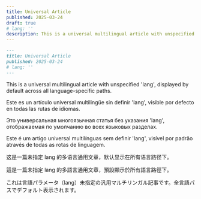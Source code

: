 ```yaml
---
title: Universal Article
published: 2025-03-24
draft: true
# lang: ''
description: This is a universal multilingual article with unspecified 'lang', displayed by default across all language-specific paths. Este es un artículo universal multilingüe sin definir 'lang', visible por defecto en todas las rutas de idiomas.
---
```


```markdown
---
title: Universal Article
published: 2025-03-24
# lang: ''
---
```

This is a universal multilingual article with unspecified 'lang', displayed by default across all language-specific paths.

Este es un artículo universal multilingüe sin definir 'lang', visible por defecto en todas las rutas de idiomas.

Это универсальная многоязычная статья без указания 'lang', отображаемая по умолчанию во всех языковых разделах.

Este é um artigo universal multilínguas sem definir 'lang', visível por padrão através de todas as rotas de linguagem.

这是一篇未指定 lang 的多语言通用文章，默认显示在所有语言路径下。

這是一篇未指定 lang 的多語言通用文章，預設顯示於所有語言路徑下。

これは言語パラメータ（lang）未指定の汎用マルチリンガル記事です。全言語パスでデフォルト表示されます。
